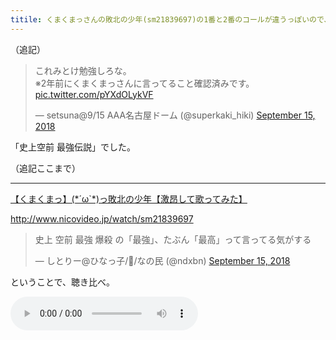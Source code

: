 ```yaml
---
titile: くまくまっさんの敗北の少年(sm21839697)の1番と2番のコールが違うっぽいので、聴き比べ
---
```


（追記）
<blockquote class="twitter-tweet" data-partner="tweetdeck"><p lang="ja" dir="ltr">これみとけ勉強しろな。<br>※2年前にくまくまっさんに言ってること確認済みです。 <a href="https://t.co/pYXdOLykVF">pic.twitter.com/pYXdOLykVF</a></p>&mdash; setsuna@9/15 AAA名古屋ドーム (@superkaki_hiki) <a href="https://twitter.com/superkaki_hiki/status/1040834471681875968?ref_src=twsrc%5Etfw">September 15, 2018</a></blockquote>
<script async src="https://platform.twitter.com/widgets.js" charset="utf-8"></script>

「史上空前 最強伝説」でした。

（追記ここまで）
<hr>

<script type="application/javascript" src="https://embed.nicovideo.jp/watch/sm21839697/script?w=640&h=360"></script><noscript><a href="http://www.nicovideo.jp/watch/sm21839697">【くまくまっ】(*´ω`*)っ敗北の少年【激昂して歌ってみた】</a></noscript>
http://www.nicovideo.jp/watch/sm21839697

<blockquote class="twitter-tweet" data-partner="tweetdeck"><p lang="ja" dir="ltr">史上 空前 最強 爆殺 の「最強」、たぶん「最高」って言ってる気がする</p>&mdash; しとりー@ひなっ子/🍆/なの民 (@ndxbn) <a href="https://twitter.com/ndxbn/status/1040812989182402560?ref_src=twsrc%5Etfw">September 15, 2018</a></blockquote>
<script async src="https://platform.twitter.com/widgets.js" charset="utf-8"></script>

ということで、聴き比べ。

<audio src="/assets/2018-09-15_concat.mp3" controls>
